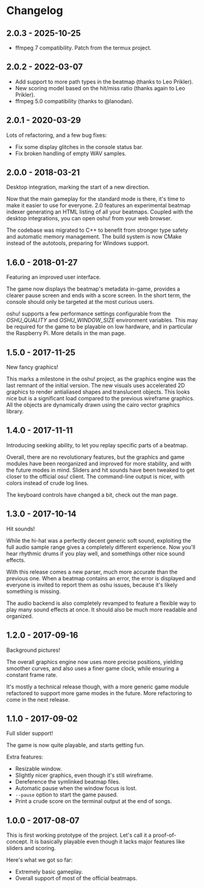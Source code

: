 Changelog
=========

2.0.3 - 2025-10-25
------------------

- ffmpeg 7 compatibility. Patch from the termux project.

2.0.2 - 2022-03-07
------------------

- Add support to more path types in the beatmap (thanks to Leo Prikler).
- New scoring model based on the hit/miss ratio (thanks again to Leo Prikler).
- ffmpeg 5.0 compatibility (thanks to @lanodan).

2.0.1 - 2020-03-29
------------------

Lots of refactoring, and a few bug fixes:

- Fix some display glitches in the console status bar.
- Fix broken handling of empty WAV samples.

2.0.0 - 2018-03-21
------------------

Desktop integration, marking the start of a new direction.

Now that the main gameplay for the standard mode is there, it's time to make it
easier to use for everyone. 2.0 features an experimental beatmap indexer
generating an HTML listing of all your beatmaps. Coupled with the desktop
integrations, you can open oshu! from your web browser.

The codebase was migrated to C++ to benefit from stronger type safety and
automatic memory management. The build system is now CMake instead of the
autotools, preparing for Windows support.

1.6.0 - 2018-01-27
------------------

Featuring an improved user interface.

The game now displays the beatmap's metadata in-game, provides a clearer pause
screen and ends with a score screen. In the short term, the console should only
be targeted at the most curious users.

oshu! supports a few performance settings configurable from the *OSHU_QUALITY*
and *OSHU_WINDOW_SIZE* environment variables. This may be required for the game
to be playable on low hardware, and in particular the Raspberry Pi. More
details in the man page.

1.5.0 - 2017-11-25
------------------

New fancy graphics!

This marks a milestone in the oshu! project, as the graphics engine was the
last remnant of the initial version. The new visuals uses accelerated 2D
graphics to render antialiased shapes and translucent objects. This looks nice
but is a significant load compared to the previous wireframe graphics. All the
objects are dynamically drawn using the cairo vector graphics library.

1.4.0 - 2017-11-11
------------------

Introducing seeking ability, to let you replay specific parts of a beatmap.

Overall, there are no revolutionary features, but the graphics and game modules
have been reorganized and improved for more stability, and with the future
modes in mind. Sliders and hit sounds have been tweaked to get closer to the
official osu! client. The command-line output is nicer, with colors instead of
crude log lines.

The keyboard controls have changed a bit, check out the man page.

1.3.0 - 2017-10-14
------------------

Hit sounds!

While the hi-hat was a perfectly decent generic soft sound, exploiting the full
audio sample range gives a completely different experience. Now you'll hear
rhythmic drums if you play well, and somethings other nice sound effects.

With this release comes a new parser, much more accurate than the previous one.
When a beatmap contains an error, the error is displayed and everyone is
invited to report them as oshu issues, because it's likely something is
missing.

The audio backend is also completely revamped to feature a flexible way to play
many sound effects at once. It should also be much more readable and organized.

1.2.0 - 2017-09-16
------------------

Background pictures!

The overall graphics engine now uses more precise positions, yielding smoother
curves, and also uses a finer game clock, while ensuring a constant frame rate.

It's mostly a technical release though, with a more generic game module
refactored to support more game modes in the future. More refactoring to come
in the next release.

1.1.0 - 2017-09-02
------------------

Full slider support!

The game is now quite playable, and starts getting fun.

Extra features:

- Resizable window.
- Slightly nicer graphics, even though it's still wireframe.
- Dereference the symlinked beatmap files.
- Automatic pause when the window focus is lost.
- `--pause` option to start the game paused.
- Print a crude score on the terminal output at the end of songs.

1.0.0 - 2017-08-07
------------------

This is first working prototype of the project. Let's call it a
proof-of-concept. It is basically playable even though it lacks major features
like sliders and scoring.

Here's what we got so far:

- Extremely basic gameplay.
- Overall support of most of the official beatmaps.
